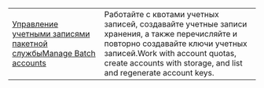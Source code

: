 |  |  |
|---------|---------|
| <span data-ttu-id="b4559-101">[Управление учетными записями пакетной службы][1]</span><span class="sxs-lookup"><span data-stu-id="b4559-101">[Manage Batch accounts][1]</span></span> | <span data-ttu-id="b4559-102">Работайте с квотами учетных записей, создавайте учетные записи хранения, а также перечисляйте и повторно создавайте ключи учетных записей.</span><span class="sxs-lookup"><span data-stu-id="b4559-102">Work with account quotas, create accounts with storage, and list and regenerate account keys.</span></span> |

[1]: https://azure.microsoft.com/resources/samples/batch-java-manage-batch-accounts/